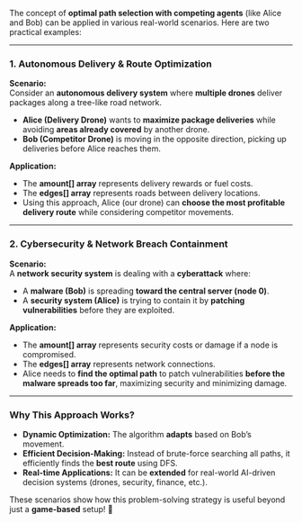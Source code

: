 The concept of **optimal path selection with competing agents** (like Alice and Bob) can be applied in various real-world scenarios. Here are two practical examples:  

---

### **1. Autonomous Delivery & Route Optimization**
**Scenario:**  
Consider an **autonomous delivery system** where **multiple drones** deliver packages along a tree-like road network.  
- **Alice (Delivery Drone)** wants to **maximize package deliveries** while avoiding **areas already covered** by another drone.
- **Bob (Competitor Drone)** is moving in the opposite direction, picking up deliveries before Alice reaches them.

**Application:**  
- The **amount[] array** represents delivery rewards or fuel costs.
- The **edges[] array** represents roads between delivery locations.
- Using this approach, Alice (our drone) can **choose the most profitable delivery route** while considering competitor movements.

---

### **2. Cybersecurity & Network Breach Containment**
**Scenario:**  
A **network security system** is dealing with a **cyberattack** where:
- A **malware (Bob)** is spreading **toward the central server (node 0)**.
- A **security system (Alice)** is trying to contain it by **patching vulnerabilities** before they are exploited.

**Application:**  
- The **amount[] array** represents security costs or damage if a node is compromised.
- The **edges[] array** represents network connections.
- Alice needs to **find the optimal path** to patch vulnerabilities **before the malware spreads too far**, maximizing security and minimizing damage.

---

### **Why This Approach Works?**
- **Dynamic Optimization:** The algorithm **adapts** based on Bob’s movement.
- **Efficient Decision-Making:** Instead of brute-force searching all paths, it efficiently finds the **best route** using DFS.
- **Real-time Applications:** It can be **extended** for real-world AI-driven decision systems (drones, security, finance, etc.).

These scenarios show how this problem-solving strategy is useful beyond just a **game-based** setup! 🚀
